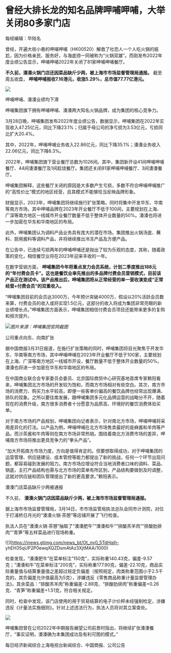 # 曾经大排长龙的知名品牌呷哺呷哺，大举关闭80多家门店

每经编辑：毕陆名

曾经，开遍大街小巷的呷哺呷哺（HK00520）解救了社恐人一个人吃火锅的尴尬，因为价格亲民、服务好，与海底捞一同被称为“火锅双雄”。而刚发布2022年度业绩公告显示，呷哺呷哺2022年关闭了81家呷哺呷哺餐厅。

**不久前，湊湊火锅门店还因菜品缺斤少两，被上海市市场监督管理局通报。** 截至周五收盘，
**呷哺呷哺报收7.16港元，收涨5.29%，总市值77.77亿港元。**

![](https://inews.gtimg.com/news_bt/ORlWxkXOXKuvrEw4d3lqY7Q_UeXtYRvBFtXp2o1HeZdxgAA/1000)

呷哺呷哺、湊湊业绩均下滑

呷哺集团旗下拥有呷哺呷哺、湊湊两大知名火锅品牌，成为集团的核心竞争力。

3月28日晚，呷哺集团发布2022年度业绩公告，数据显示，呷哺集团在2022年实现收入47.25亿元，同比下降23.1%；归属于母公司的净亏损为3.53亿元，亏损同比扩大20.4%。

其中，2022年，呷哺呷哺业务收入22.86亿元，同比下降35.1%；湊湊业务收入22.06亿元，同比下降6.3%。

2022年，呷哺集团旗下营业餐厅总数为1026间。其中，集团新开设41间呷哺呷哺餐厅、44间湊湊餐厅及1间趁烧餐厅。集团还关闭81家呷哺呷哺餐厅、3间湊湊餐厅。

呷哺集团解释，这些餐厅关闭的原因是大多数产生亏损，多数不符合呷哺呷哺推广的“高性价比”模式的地区经营，且其模式不能够恰当反映品牌形象。

财报显示，2023年，呷哺集团将继续施行扩张策略，同时将集中开发华东、华南等南方市场，其中呷哺品牌在2023年开业餐厅不低于100间，主要规划在上海、广深等南方地区一线城市开业餐厅数量不低于整体开业数量的50%。湊湊也将进一步加密在华东和华南地区的布局。

此外，呷哺集团认为调料产品业务具有庞大的潜在市场。集团推出火锅汤底、蘸料、厨用酱料等调料产品，并将继续推出冷冻产品及方便产品。

在公告中，已连续亏损两年的呷哺呷哺还是抛出了较为乐观的态度，其称，随着政策的变化，相信餐饮业将在2023年迎来丰收的一年。

在数字营销方面，
**呷哺集团今年将重点发力会员系统，计划二季度推出188元的“年付费会员卡”。这也是餐饮业率先推出的多品牌付费会员营销模式，目前该产品正在测试中。该产品推出后，呷哺集团将从正常经营的单一营收演变成“正常经营+付费会员”的双重收入。**

“呷哺集团目前的会员达3000万，今年预计突破4000万，假设以20%活跃会员数来算，付费会员的收入或将实现1.5亿元，这部分的收入将成为集团非常亮眼的新业绩增长点。”呷哺集团方面表示，呷哺集团相信付费会员项目还能带来更多的复购和频次提升。

![](https://inews.gtimg.com/news_bt/O0ragDSdFJul2mLciYEcthZF4Cla-4g7ROSLVngKq064QAA/1000)_图片来源：呷哺集团官网截图_

公司重点向东、向南扩张

据中国商报3月31日报道，在施行扩张策略的同时，呷哺集团将目光聚焦于开发华东、华南等南方市场，其中呷哺呷哺在2023年开业餐厅不低于100家，主要规划在上海、广深等南方地区一线城市开设，餐厅数量不低于整体开业数量的50%。湊湊也将进一步加密在华东和华南地区的布局。

在中国商业联合会专家委员会委员、北京国际商贸中心研究基地首席专家赖阳看来，呷哺集团北方市场的开发较为饱和，而南方市场相对有些空白。其次，南方市场的消费力、购买力水平较高，即便一些客单价偏高的餐饮品牌也经常出现爆满、排队的现象。之所以要往南发展，跟呷哺集团多元化品牌运营的战略分不开，随着现在的消费升级，南方很多消费者十分愿意为品质高、环境好的餐饮消费体验买单。

对于南方市场的产品规划，呷哺集团向记者表示，针对南北方市场，呷哺呷哺将采用差异化的打法。以产品为例，呷哺呷哺在北方市场售卖最好的是麻酱和羊肉等产品，而沙茶酱和牛肉等则在南方市场非常热销。围绕着南北方消费市场的差异，呷哺南方市场将推出更具竞争力的“拳头产品”。

“加大开拓南方市场力度，方向是值得肯定的。但要想取得成功，对于呷哺集团的运营管理、供应链建设、成本管控等能力都提出了新的挑战，任何一个环节出现问题，都容易碰到发展的阻力。南方市场应增设符合当地消费者口味的调料、菜品、锅底，主打产品结构也需与北方市场的菜单有所区别，产品结构要做到及时调整，这就对供应链和团队管理提出了新的更高要求。”赖阳表示。

湊湊门店菜品缺斤少两被通报

不久前， **湊湊火锅门店因菜品缺斤少两，被上海市市场监督管理局通报。**

据上海市市场监督管理局，3月14日，市市场监管局执法总队会同市计测院，对位于打浦桥日月光的“湊湊火锅·茶憩”等店铺开展了飞行检查。

执法人员在“湊湊火锅·茶憩”抽取了“湊湊肥牛”“湊湊和牛”“排酸羔羊肉”“排酸肋排肉”“青笋”等五样菜品进行现场称重。

![](https://inews.gtimg.com/news_bt/Ot_nv0_5TdHqjh-
yhEH35qUP2P0ewqXQZDsmAtAz3XjtMAA/1000)

检查发现，“湊湊肥牛”在菜单标注“150克”，实际称重140.43克，偏差-9.57克；“湊湊和牛”在菜单标注“200克”，实际称重177.90克，偏差-22.10克，商品实际重量值与结算重量值之差超过规定负偏差（按照规定，肉类称重范围小于2.5千克的，其负偏差允许值最高为5克），涉嫌违反《零售商品称重计量监督管理办法》。其余菜品：“排酸羔羊肉”称重偏差-2.88克、“排酸肋排肉”称重偏差+0.26克、“青笋”称重偏差+1.51克，符合相关规定。

同时，检查中发现，该门店使用的用于贸易结算的电子计价秤未经强制检定，涉嫌违反《计量法实施细则》。针对上述违法行为，执法人员将对其立案查处。

![](https://inews.gtimg.com/news_bt/OoFD6UM9EOOjB8HaMbF6CtX9rbtYELxRgsrkP3woQih9MAA/1000)

呷哺集团曾在公司2022年中期报告展望公司前景时指出，将继续扩张湊湊餐厅，“事实证明，湊湊确为本集团成功及有利可图的模式。”

每日经济新闻综合上海电视台新闻综合、中国商报、公司公告

